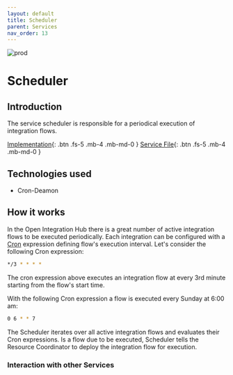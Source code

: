 ```yaml
---
layout: default
title: Scheduler
parent: Services
nav_order: 13
---
```


<!-- Description Guidelines

Please note:
Use the full links to reference other files or images! Relative links will not work under our theme settings settings.
-->

<!-- please choose the appropriate batch and delete/comment the others  -->
![prod](https://img.shields.io/badge/Status-Production-brightgreen.svg)

# **Scheduler** <!-- make sure spelling is consistent with other sources and within this document -->

## Introduction

<!-- 2 sentences: what does it do and how -->
The service scheduler is responsible for a periodical execution of integration flows.

<!-- [API Reference](){: .btn .fs-5 .mb-4 .mb-md-0 } -->
[Implementation](https://github.com/openintegrationhub/openintegrationhub/tree/master/services/scheduler){: .btn .fs-5 .mb-4 .mb-md-0 }
[Service File](https://github.com/openintegrationhub/openintegrationhub/tree/master/lib/scheduler){: .btn .fs-5 .mb-4 .mb-md-0 }

## Technologies used

<!-- please name and elaborate on other technologies or standards the service uses -->
- Cron-Deamon

## How it works
<!-- describe core functionalities and underlying concepts in more detail -->

In the Open Integration Hub there is a great number of active integration flows
to be executed periodically. Each integration can be configured with a
[Cron](https://en.wikipedia.org/wiki/Cron) expression defining flow's execution
interval. Let's consider the following Cron expression:

````sh
*/3 * * * *
````

The cron expression above executes an integration flow at every 3rd
minute starting from the flow's start time.

With the following Cron expression a flow is executed every Sunday at 6:00 am:

````sh
0 6 * * 7
````

The Scheduler iterates over all active integration flows and evaluates
their Cron expressions. Is a flow due to be executed, Scheduler tells the
Resource Coordinator to deploy the integration flow for execution.

### Interaction with other Services
<!-- list and link the services this one interacts with and describe each interaction briefly (1-2 sentences) -->
